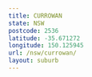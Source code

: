```yaml
---
title: CURROWAN
state: NSW
postcode: 2536
latitude: -35.671272
longitude: 150.125945
url: /nsw/currowan/
layout: suburb
---
```

